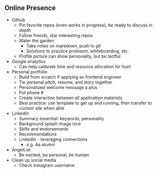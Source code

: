 ## Online Presence 

- Github 
  - Pin favorite repos (even works in progress), be ready to discuss in depth 
  - Follow friends, star interesting repos 
  - Water the garden 
    - Take notes on markdown, push to git 
    - Solutions to practice problesm, whiteboarding, etc. 
  - Profile picture can show personality, but be tactful 
- Google analytics 
  - Can help calibrate time and resource allocation for hunt 
- Personal portfolio 
  - Build from scratch if applying as frontend engineer 
  - Tie personal pitch, resume, and story together 
  - Personalized welcome message a plus 
  - Put phone #
  - Create interaction between all application materials 
  - Best practice: use template to get up and running, then transfer to custom site when able 
- LinkedIn 
  - Summary essential: keywords, personality 
  - Background splash image nice 
  - Skills and endorsements 
  - Recommendations 
  - LinkedIn - leveraging connections 
    - e.g. Aa alumni 
- AngelList 
  - Be excited, be personal, be human 
- Clean up social media 
  - Check instagram username 

